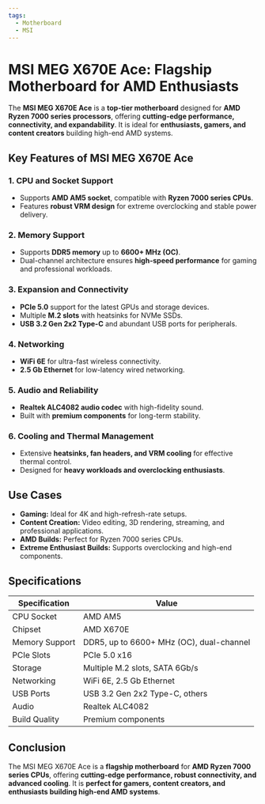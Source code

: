 ```yaml
---
tags:
  - Motherboard
  - MSI
---
```


# MSI MEG X670E Ace: Flagship Motherboard for AMD Enthusiasts

The **MSI MEG X670E Ace** is a **top-tier motherboard** designed for **AMD Ryzen 7000 series processors**, offering **cutting-edge performance, connectivity, and expandability**. It is ideal for **enthusiasts, gamers, and content creators** building high-end AMD systems.

## Key Features of MSI MEG X670E Ace

### 1. **CPU and Socket Support**

* Supports **AMD AM5 socket**, compatible with **Ryzen 7000 series CPUs**.
* Features **robust VRM design** for extreme overclocking and stable power delivery.

### 2. **Memory Support**

* Supports **DDR5 memory** up to **6600+ MHz (OC)**.
* Dual-channel architecture ensures **high-speed performance** for gaming and professional workloads.

### 3. **Expansion and Connectivity**

* **PCIe 5.0** support for the latest GPUs and storage devices.
* Multiple **M.2 slots** with heatsinks for NVMe SSDs.
* **USB 3.2 Gen 2x2 Type-C** and abundant USB ports for peripherals.

### 4. **Networking**

* **WiFi 6E** for ultra-fast wireless connectivity.
* **2.5 Gb Ethernet** for low-latency wired networking.

### 5. **Audio and Reliability**

* **Realtek ALC4082 audio codec** with high-fidelity sound.
* Built with **premium components** for long-term stability.

### 6. **Cooling and Thermal Management**

* Extensive **heatsinks, fan headers, and VRM cooling** for effective thermal control.
* Designed for **heavy workloads and overclocking enthusiasts**.

## Use Cases

* **Gaming:** Ideal for 4K and high-refresh-rate setups.
* **Content Creation:** Video editing, 3D rendering, streaming, and professional applications.
* **AMD Builds:** Perfect for Ryzen 7000 series CPUs.
* **Extreme Enthusiast Builds:** Supports overclocking and high-end components.

## Specifications

| Specification  | Value                                    |
| -------------- | ---------------------------------------- |
| CPU Socket     | AMD AM5                                  |
| Chipset        | AMD X670E                                |
| Memory Support | DDR5, up to 6600+ MHz (OC), dual-channel |
| PCIe Slots     | PCIe 5.0 x16                             |
| Storage        | Multiple M.2 slots, SATA 6Gb/s           |
| Networking     | WiFi 6E, 2.5 Gb Ethernet                 |
| USB Ports      | USB 3.2 Gen 2x2 Type-C, others           |
| Audio          | Realtek ALC4082                          |
| Build Quality  | Premium components                       |

## Conclusion

The MSI MEG X670E Ace is a **flagship motherboard** for **AMD Ryzen 7000 series CPUs**, offering **cutting-edge performance, robust connectivity, and advanced cooling**. It is **perfect for gamers, content creators, and enthusiasts building high-end AMD systems**.
